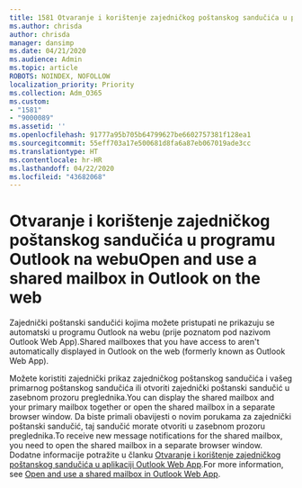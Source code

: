 ```yaml
---
title: 1581 Otvaranje i korištenje zajedničkog poštanskog sandučića u programu Outlook na webu
ms.author: chrisda
author: chrisda
manager: dansimp
ms.date: 04/21/2020
ms.audience: Admin
ms.topic: article
ROBOTS: NOINDEX, NOFOLLOW
localization_priority: Priority
ms.collection: Adm_O365
ms.custom:
- "1581"
- "9000089"
ms.assetid: ''
ms.openlocfilehash: 91777a95b705b64799627be6602757381f128ea1
ms.sourcegitcommit: 55eff703a17e500681d8fa6a87eb067019ade3cc
ms.translationtype: HT
ms.contentlocale: hr-HR
ms.lasthandoff: 04/22/2020
ms.locfileid: "43682068"
---
```

# <a name="open-and-use-a-shared-mailbox-in-outlook-on-the-web"></a><span data-ttu-id="2ab31-102">Otvaranje i korištenje zajedničkog poštanskog sandučića u programu Outlook na webu</span><span class="sxs-lookup"><span data-stu-id="2ab31-102">Open and use a shared mailbox in Outlook on the web</span></span>

<span data-ttu-id="2ab31-103">Zajednički poštanski sandučići kojima možete pristupati ne prikazuju se automatski u programu Outlook na webu (prije poznatom pod nazivom Outlook Web App).</span><span class="sxs-lookup"><span data-stu-id="2ab31-103">Shared mailboxes that you have access to aren't automatically displayed in Outlook on the web (formerly known as Outlook Web App).</span></span>

<span data-ttu-id="2ab31-104">Možete koristiti zajednički prikaz zajedničkog poštanskog sandučića i vašeg primarnog poštanskog sandučića ili otvoriti zajednički poštanski sandučić u zasebnom prozoru preglednika.</span><span class="sxs-lookup"><span data-stu-id="2ab31-104">You can display the shared mailbox and your primary mailbox together or open the shared mailbox in a separate browser window.</span></span> <span data-ttu-id="2ab31-105">Da biste primali obavijesti o novim porukama za zajednički poštanski sandučić, taj sandučić morate otvoriti u zasebnom prozoru preglednika.</span><span class="sxs-lookup"><span data-stu-id="2ab31-105">To receive new message notifications for the shared mailbox, you need to open the shared mailbox in a separate browser window.</span></span> <span data-ttu-id="2ab31-106">Dodatne informacije potražite u članku [Otvaranje i korištenje zajedničkog poštanskog sandučića u aplikaciji Outlook Web App](https://support.office.com/article/Add-a-shared-mailbox-to-Outlook-on-the-web-98b5a90d-4e38-415d-a030-f09a4cd28207).</span><span class="sxs-lookup"><span data-stu-id="2ab31-106">For more information, see [Open and use a shared mailbox in Outlook Web App](https://support.office.com/article/Add-a-shared-mailbox-to-Outlook-on-the-web-98b5a90d-4e38-415d-a030-f09a4cd28207).</span></span>
